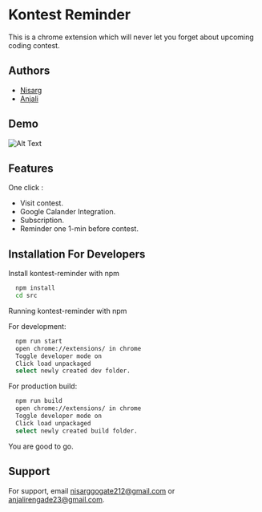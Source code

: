 
# Kontest Reminder

This is a chrome extension which will never let you forget about upcoming coding contest.


## Authors

- [Nisarg](https://github.com/nisarg0)
- [Anjali](https://github.com/anju218)



  
## Demo

![Alt Text](https://media.giphy.com/media/vFKqnCdLPNOKc/giphy.gif)


## Features
One click :
- Visit contest.
- Google Calander Integration.
- Subscription.
- Reminder one 1-min before contest.

  
## Installation For Developers

Install kontest-reminder with npm

```bash 
  npm install
  cd src
```

Running kontest-reminder with npm
 
For development:
```bash 
  npm run start
  open chrome://extensions/ in chrome
  Toggle developer mode on
  Click load unpackaged
  select newly created dev folder.
```

For production build:
```bash 
  npm run build
  open chrome://extensions/ in chrome
  Toggle developer mode on
  Click load unpackaged
  select newly created build folder.
```

You are good to go.
    
## Support

For support, email nisarggogate212@gmail.com or anjalirengade23@gmail.com.

  
